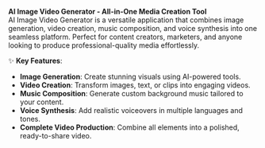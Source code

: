 **AI Image Video Generator - All-in-One Media Creation Tool**  
AI Image Video Generator is a versatile application that combines image generation, video creation, music composition, and voice synthesis into one seamless platform. Perfect for content creators, marketers, and anyone looking to produce professional-quality media effortlessly.  

✨ **Key Features**:  
- **Image Generation**: Create stunning visuals using AI-powered tools.  
- **Video Creation**: Transform images, text, or clips into engaging videos.  
- **Music Composition**: Generate custom background music tailored to your content.  
- **Voice Synthesis**: Add realistic voiceovers in multiple languages and tones.  
- **Complete Video Production**: Combine all elements into a polished, ready-to-share video.  
